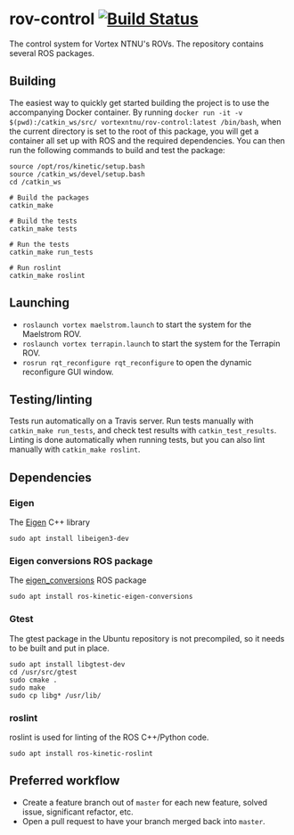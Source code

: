 # rov-control [![Build Status](https://travis-ci.org/vortexntnu/rov-control.svg?branch=master)](https://travis-ci.org/vortexntnu/rov-control)
The control system for Vortex NTNU's ROVs. The repository contains several ROS packages.

## Building
The easiest way to quickly get started building the project is to use the accompanying Docker container.
By running `docker run -it -v $(pwd):/catkin_ws/src/ vortexntnu/rov-control:latest /bin/bash`, when the current
directory is set to the root of this package, you will get a container all set up with ROS and the required
dependencies. You can then run the following commands to build and test the package:

``` shell
source /opt/ros/kinetic/setup.bash
source /catkin_ws/devel/setup.bash
cd /catkin_ws

# Build the packages
catkin_make

# Build the tests
catkin_make tests

# Run the tests
catkin_make run_tests

# Run roslint
catkin_make roslint
```

## Launching
* `roslaunch vortex maelstrom.launch` to start the system for the Maelstrom ROV.
* `roslaunch vortex terrapin.launch` to start the system for the Terrapin ROV.
* `rosrun rqt_reconfigure rqt_reconfigure` to open the dynamic reconfigure GUI window.

## Testing/linting
Tests run automatically on a Travis server. Run tests manually with `catkin_make run_tests`,
and check test results with `catkin_test_results`. Linting is done automatically when running tests,
but you can also lint manually with `catkin_make roslint`.

## Dependencies
### Eigen
The [Eigen](http://eigen.tuxfamily.org/index.php?title=Main_Page) C++ library

`sudo apt install libeigen3-dev`
### Eigen conversions ROS package
The [eigen_conversions](http://wiki.ros.org/eigen_conversions) ROS package

`sudo apt install ros-kinetic-eigen-conversions`
### Gtest
The gtest package in the Ubuntu repository is not precompiled, 
so it needs to be built and put in place.
```
sudo apt install libgtest-dev
cd /usr/src/gtest
sudo cmake .
sudo make
sudo cp libg* /usr/lib/
```

### roslint
roslint is used for linting of the ROS C++/Python code.

`sudo apt install ros-kinetic-roslint`

## Preferred workflow
* Create a feature branch out of `master` for each new feature, solved issue, significant refactor, etc.
* Open a pull request to have your branch merged back into `master`.
